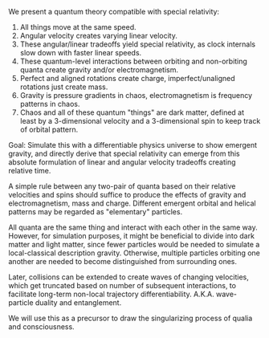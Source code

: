 We present a quantum theory compatible with special relativity:

1. All things move at the same speed.
2. Angular velocity creates varying linear velocity.
3. These angular/linear tradeoffs yield special relativity, as clock internals slow down with faster linear speeds.
4. These quantum-level interactions between orbiting and non-orbiting quanta create gravity and/or electromagnetism.
5. Perfect and aligned rotations create charge, imperfect/unaligned rotations just create mass.
6. Gravity is pressure gradients in chaos, electromagnetism is frequency patterns in chaos.
7. Chaos and all of these quantum "things" are dark matter, defined at least by a 3-dimensional velocity and a 3-dimensional spin to keep track of orbital pattern.

Goal: Simulate this with a differentiable physics universe to show emergent gravity, and directly derive that special relativity can emerge from this absolute formulation of linear and angular velocity tradeoffs creating relative time.

A simple rule between any two-pair of quanta based on their relative velocities and spins should suffice to produce the effects of gravity and electromagnetism, mass and charge. Different emergent orbital and helical patterns may be regarded as "elementary" particles.

All quanta are the same thing and interact with each other in the same way. However, for simulation purposes, it might be beneficial to divide into dark matter and light matter, since fewer particles would be needed to simulate a local-classical description gravity. Otherwise, multiple particles orbiting one another are needed to become distinguished from surrounding ones.

Later, collisions can be extended to create waves of changing velocities, which get truncated based on number of subsequent interactions, to facilitate long-term non-local trajectory differentiability. A.K.A. wave-particle duality and entanglement.

We will use this as a precursor to draw the singularizing process of qualia and consciousness.
